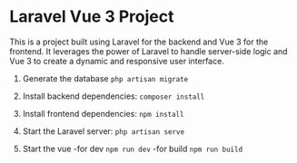 # Laravel Vue 3 Project
This is a project built using Laravel for the backend and Vue 3 for the frontend. It leverages the power of Laravel to handle server-side logic and Vue 3 to create a dynamic and responsive user interface.

1. Generate the database
`php artisan migrate`

2. Install backend dependencies:
`composer install`

3. Install frontend dependencies:
`npm install`

4. Start the Laravel server:
`php artisan serve`

5. Start the vue
   -for dev `npm run dev`
   -for build `npm run build`
